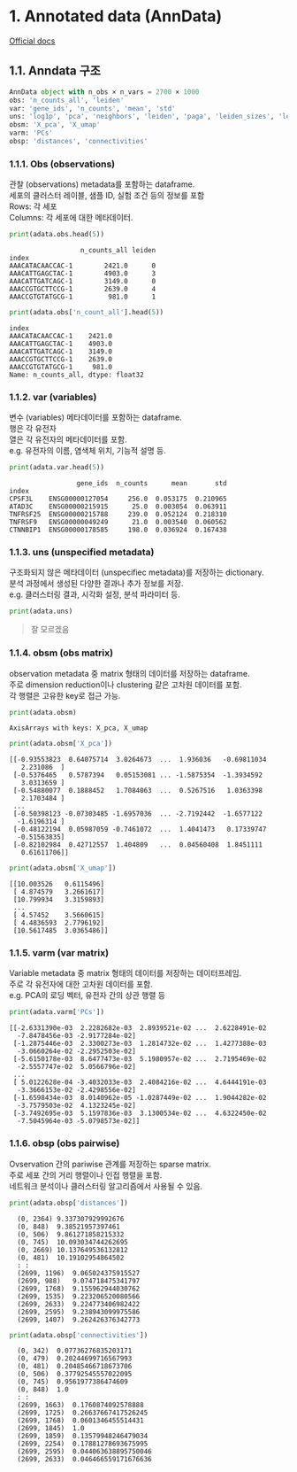 # 1. Annotated data (AnnData)
[Official docs](https://anndata.readthedocs.io/en/latest/)

## 1.1. Anndata 구조
```py
AnnData object with n_obs × n_vars = 2700 × 1000
obs: 'n_counts_all', 'leiden'
var: 'gene_ids', 'n_counts', 'mean', 'std'
uns: 'log1p', 'pca', 'neighbors', 'leiden', 'paga', 'leiden_sizes', 'leiden_colors', 'umap'
obsm: 'X_pca', 'X_umap'
varm: 'PCs'
obsp: 'distances', 'connectivities'
```
### 1.1.1. Obs (observations)
관찰 (observations) metadata를 포함하는 dataframe.\
세포의 클러스터 레이블, 샘플 ID, 실험 조건 등의 정보를 포함\
Rows: 각 세포\
Columns: 각 세포에 대한 메타데이터.
```py
print(adata.obs.head(5))
```
```
                  n_counts_all leiden
index                                
AAACATACAACCAC-1        2421.0      0
AAACATTGAGCTAC-1        4903.0      3
AAACATTGATCAGC-1        3149.0      0
AAACCGTGCTTCCG-1        2639.0      4
AAACCGTGTATGCG-1         981.0      1
```
```py
print(adata.obs['n_count_all'].head(5))
```
```
index
AAACATACAACCAC-1    2421.0
AAACATTGAGCTAC-1    4903.0
AAACATTGATCAGC-1    3149.0
AAACCGTGCTTCCG-1    2639.0
AAACCGTGTATGCG-1     981.0
Name: n_counts_all, dtype: float32
```

### 1.1.2. var (variables)
변수 (variables) 메타데이터를 포함하는 dataframe.\
행은 각 유전자\
열은 각 유전자의 메타데이터를 포함.\
e.g. 유전자의 이름, 염색체 위치, 기능적 설명 등.
```python
print(adata.var.head(5))
```
```
                 gene_ids  n_counts      mean       std
index                                                  
CPSF3L    ENSG00000127054     256.0  0.053175  0.210965
ATAD3C    ENSG00000215915      25.0  0.003054  0.063911
TNFRSF25  ENSG00000215788     239.0  0.052124  0.218310
TNFRSF9   ENSG00000049249      21.0  0.003540  0.060562
CTNNBIP1  ENSG00000178585     198.0  0.036924  0.167438

```

### 1.1.3. uns (unspecified metadata)
구조화되지 않은 메타데이터 (unspecifiec metadata)를 저장하는 dictionary.\
분석 과정에서 생성된 다양한 결과나 추가 정보를 저장.\
e.g. 클러스터링 결과, 시각화 설정, 분석 파라미터 등.
```python
print(adata.uns)
```
> 잘 모르겠음

### 1.1.4. obsm (obs matrix)
observation metadata 중 matrix 형태의 데이터를 저장하는 dataframe.\
주로 dimension reduction이나 clustering 같은 고차원 데이터를 포함.\
각 행렬은 고유한 key로 접근 가능.
```python
print(adata.obsm)
```
```
AxisArrays with keys: X_pca, X_umap
```

```python
print(adata.obsm['X_pca'])
```
```
[[-0.93553823  0.64075714  3.0264673  ...  1.936036   -0.69811034
   2.231086  ]
 [-0.5376465   0.5787394   0.05153081 ... -1.5875354  -1.3934592
   3.0313659 ]
 [-0.54880077  0.1888452   1.7084063  ...  0.5267516   1.0363398
   2.1703484 ]
 ...
 [-0.50398123 -0.07303485 -1.6957036  ... -2.7192442  -1.6577122
  -1.6196314 ]
 [-0.48122194  0.05987059 -0.7461072  ...  1.4041473   0.17339747
  -0.51563835]
 [-0.82102984  0.42712557  1.404809   ...  0.04560408  1.8451111
   0.61611706]]

```
```python
print(adata.obsm['X_umap'])
```
```
[[10.003526   0.6115496]
 [ 4.874579   3.2661617]
 [10.799934   3.3159893]
 ...
 [ 4.57452    3.5660615]
 [ 4.4836593  2.7796192]
 [10.5617485  3.0365486]]
```

### 1.1.5. varm (var matrix)
Variable metadata 중 matrix 형태의 데이터를 저장하는 데이터프레임.\
주로 각 유전자에 대한 고차원 데이터를 포함.\
e.g. PCA의 로딩 벡터, 유전자 간의 상관 행렬 등

```python
print(adata.varm['PCs'])
```
```
[[-2.6331390e-03  2.2282682e-03  2.8939521e-02 ...  2.6228491e-02
  -7.8478456e-03 -2.9177284e-02]
 [-1.2875446e-03  2.3300273e-03  1.2814732e-02 ...  1.4277388e-03
  -3.0660264e-02 -2.2952503e-02]
 [-5.6150178e-03  8.6477473e-03  5.1980957e-02 ...  2.7195469e-02
  -2.5557747e-02  5.0566796e-02]
 ...
 [ 5.0122628e-04 -3.4032033e-03  2.4084216e-02 ...  4.6444191e-03
  -3.3666153e-02 -2.4298556e-02]
 [-1.6598434e-03  8.0140962e-05 -1.0287449e-02 ...  1.9044282e-02
  -3.7579503e-02  4.1323245e-02]
 [-3.7492695e-03  5.1597836e-03  3.1300534e-02 ...  4.6322450e-02
  -7.5045964e-03 -5.0798573e-02]]
```

### 1.1.6. obsp (obs pairwise)
Ovservation 간의 pariwise 관계를 저장하는 sparse matrix.\
주로 세포 간의 거리 행렬이나 인접 행렬을 포함.\
네트워크 분석이나 클러스터링 알고리즘에서 사용될 수 있음.
```python
print(adata.obsp['distances'])
```
```
  (0, 2364)	9.337307929992676
  (0, 848)	9.38521957397461
  (0, 506)	9.861271858215332
  (0, 745)	10.093034744262695
  (0, 2669)	10.137649536132812
  (0, 481)	10.19102954864502
  :	:
  (2699, 1196)	9.065024375915527
  (2699, 988)	9.074718475341797
  (2699, 1768)	9.155962944030762
  (2699, 1535)	9.223206520080566
  (2699, 2633)	9.224773406982422
  (2699, 2595)	9.238943099975586
  (2699, 1407)	9.262426376342773
```
```python
print(adata.obsp['connectivities'])
```
```
  (0, 342)	0.07736276835203171
  (0, 479)	0.20244699716567993
  (0, 481)	0.20485466718673706
  (0, 506)	0.37792545557022095
  (0, 745)	0.9561977386474609
  (0, 848)	1.0
  :	:
  (2699, 1663)	0.1760874092578888
  (2699, 1725)	0.26637667417526245
  (2699, 1768)	0.0601346455514431
  (2699, 1845)	1.0
  (2699, 1859)	0.13579948246479034
  (2699, 2254)	0.17881278693675995
  (2699, 2595)	0.044063638895750046
  (2699, 2633)	0.046466559171676636

```